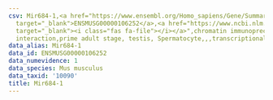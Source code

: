 ```yaml
---
csv: Mir684-1,<a href="https://www.ensembl.org/Homo_sapiens/Gene/Summary?db=core;g=ENSMUSG00000106252"
  target="_blank">ENSMUSG00000106252</a>,<a href="https://www.ncbi.nlm.nih.gov/pubmed/25450459"
  target="_blank"><i class="fas fa-file"></i></a>",chromatin immunoprecipitation assay,direct
  interaction,prime adult stage, testis, Spermatocyte,,,transcriptional regulation,
data_alias: Mir684-1
data_id: ENSMUSG00000106252
data_numevidence: 1
data_species: Mus musculus
data_taxid: '10090'
title: Mir684-1
---
```

